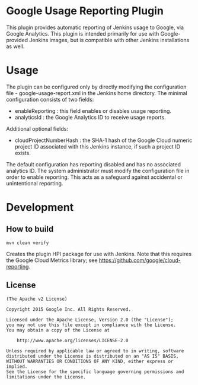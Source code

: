Google Usage Reporting Plugin
====================

This plugin provides automatic reporting of Jenkins usage to Google, via Google Analytics. This plugin is intended primarily for use with Google-provided Jenkins images, but is compatible with other Jenkins installations as well.

Usage
===
The plugin can be configured only by directly modifying the configuration file - google-usage-report.xml in the Jenkins home directory. The minimal configuration consists of two fields:

*  enableReporting : this field enables or disables usage reporting.
*  analyticsId : the Google Analytics ID to receive usage reports.

Additional optional fields:

*  cloudProjectNumberHash : the SHA-1 hash of the Google Cloud numeric project ID associated with this Jenkins instance, if such a project ID exists.

The default configuration has reporting disabled and has no associated analytics ID. The system administrator must modify the configuration file in order to enable reporting. This acts as a safeguard against accidental or unintentional reporting.

Development
===========

How to build
--------------

	mvn clean verify

Creates the plugin HPI package for use with Jenkins. Note that this requires the Google Cloud Metrics library; see https://github.com/google/cloud-reporting.


License
-------

	(The Apache v2 License)

    Copyright 2015 Google Inc. All Rights Reserved.

    Licensed under the Apache License, Version 2.0 (the "License");
    you may not use this file except in compliance with the License.
    You may obtain a copy of the License at

        http://www.apache.org/licenses/LICENSE-2.0

    Unless required by applicable law or agreed to in writing, software
    distributed under the License is distributed on an "AS IS" BASIS,
    WITHOUT WARRANTIES OR CONDITIONS OF ANY KIND, either express or implied.
    See the License for the specific language governing permissions and
    limitations under the License.
